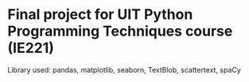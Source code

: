 # Final project for UIT Python Programming Techniques course (IE221)

Library used: pandas, matplotlib, seaborn, TextBlob, scattertext, spaCy
